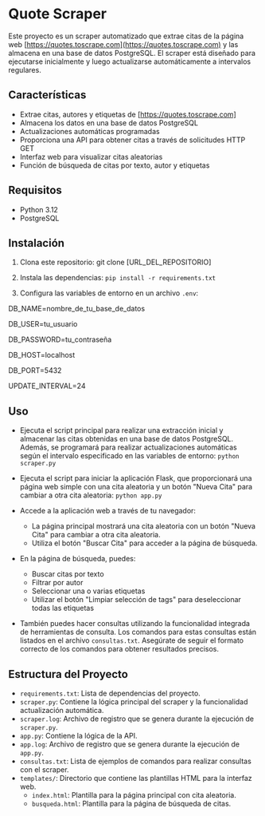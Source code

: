 # Quote Scraper

Este proyecto es un scraper automatizado que extrae citas de la página web [https://quotes.toscrape.com](https://quotes.toscrape.com) y las almacena en una base de datos PostgreSQL. El scraper está diseñado para ejecutarse inicialmente y luego actualizarse automáticamente a intervalos regulares.

## Características

- Extrae citas, autores y etiquetas de [https://quotes.toscrape.com]
- Almacena los datos en una base de datos PostgreSQL
- Actualizaciones automáticas programadas
- Proporciona una API para obtener citas a través de solicitudes HTTP GET
- Interfaz web para visualizar citas aleatorias
- Función de búsqueda de citas por texto, autor y etiquetas

## Requisitos

- Python 3.12
- PostgreSQL

## Instalación

1. Clona este repositorio:
git clone [URL_DEL_REPOSITORIO]

2. Instala las dependencias:
`pip install -r requirements.txt`

3. Configura las variables de entorno en un archivo `.env`:

DB_NAME=nombre_de_tu_base_de_datos

DB_USER=tu_usuario

DB_PASSWORD=tu_contraseña

DB_HOST=localhost

DB_PORT=5432

UPDATE_INTERVAL=24


## Uso

- Ejecuta el script principal para realizar una extracción inicial y almacenar las citas obtenidas en una base de datos PostgreSQL. Además, se programará para realizar actualizaciones automáticas según el intervalo especificado en las variables de entorno:
`python scraper.py`

- Ejecuta el script para iniciar la aplicación Flask, que proporcionará una página web simple con una cita aleatoria y un botón "Nueva Cita" para cambiar a otra cita aleatoria:
`python app.py`

- Accede a la aplicación web a través de tu navegador:
  - La página principal mostrará una cita aleatoria con un botón "Nueva Cita" para cambiar a otra cita aleatoria.
  - Utiliza el botón "Buscar Cita" para acceder a la página de búsqueda.

- En la página de búsqueda, puedes:
  - Buscar citas por texto
  - Filtrar por autor
  - Seleccionar una o varias etiquetas
  - Utilizar el botón "Limpiar selección de tags" para deseleccionar todas las etiquetas

- También puedes hacer consultas utilizando la funcionalidad integrada de herramientas de consulta. Los comandos para estas consultas están listados en el archivo `consultas.txt`. Asegúrate de seguir el formato correcto de los comandos para obtener resultados precisos.


## Estructura del Proyecto

- `requirements.txt`: Lista de dependencias del proyecto.
- `scraper.py`: Contiene la lógica principal del scraper y la funcionalidad actualización automática.
- `scraper.log`: Archivo de registro que se genera durante la ejecución de `scraper.py`.
- `app.py`: Contiene la lógica de la API.
- `app.log`: Archivo de registro que se genera durante la ejecución de `app.py`.
- `consultas.txt`: Lista de ejemplos de comandos para realizar consultas con el scraper.
- `templates/`: Directorio que contiene las plantillas HTML para la interfaz web.
  - `index.html`: Plantilla para la página principal con cita aleatoria.
  - `busqueda.html`: Plantilla para la página de búsqueda de citas.